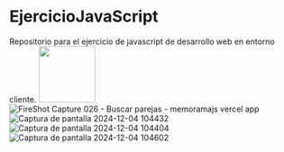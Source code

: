 # EjercicioJavaScript
Repositorio para el ejercicio de javascript de desarrollo web en entorno cliente.
<img src="![3b77b9cf378da4c6a505c053e1ddf313](https://github.com/user-attachments/assets/8152922b-2834-4f25-9ad4-4e850daaf429)
" width='100px'>
</img>
![FireShot Capture 026 - Buscar parejas - memoramajs vercel app](https://github.com/user-attachments/assets/6bc18c4a-3b4f-4e69-b04d-820fa68c3a76)
![Captura de pantalla 2024-12-04 104432](https://github.com/user-attachments/assets/85a92720-ff38-4c5a-bb58-18bc70b32fb4)
![Captura de pantalla 2024-12-04 104404](https://github.com/user-attachments/assets/ee164d81-c6a0-4ecc-8e54-73ada41480db)
![Captura de pantalla 2024-12-04 104602](https://github.com/user-attachments/assets/8136553f-3982-4486-8619-95252dfab436)
